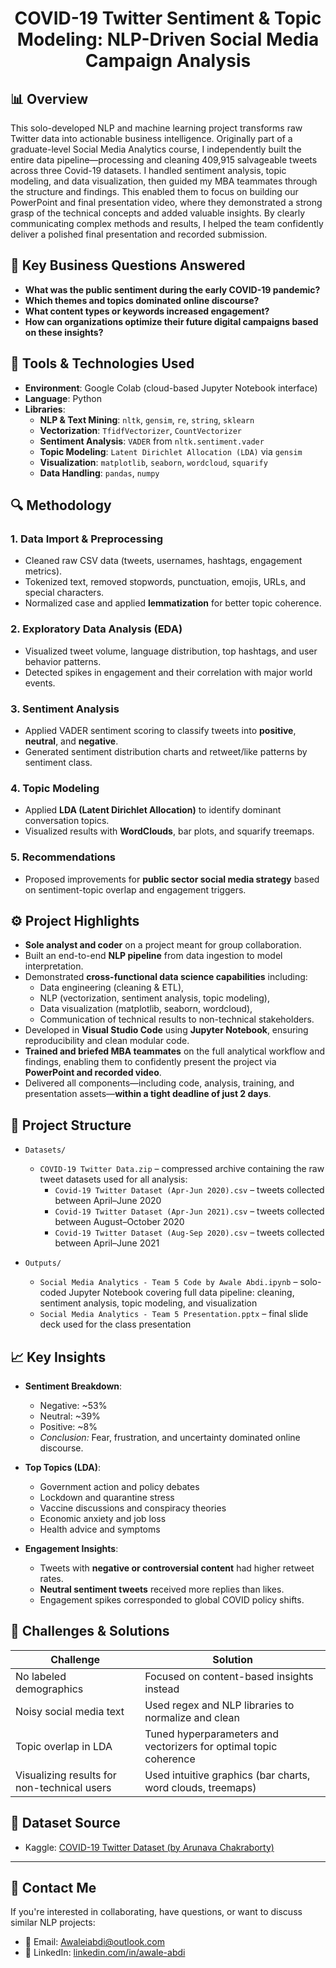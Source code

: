 <h1 align="center">COVID-19 Twitter Sentiment & Topic Modeling: NLP-Driven Social Media Campaign Analysis</h1>

## 📊 Overview
This solo-developed NLP and machine learning project transforms raw Twitter data into actionable business intelligence. Originally part of a graduate-level Social Media Analytics course, I independently built the entire data pipeline—processing and cleaning 409,915 salvageable tweets across three Covid-19 datasets. I handled sentiment analysis, topic modeling, and data visualization, then guided my MBA teammates through the structure and findings. This enabled them to focus on building our PowerPoint and final presentation video, where they demonstrated a strong grasp of the technical concepts and added valuable insights. By clearly communicating complex methods and results, I helped the team confidently deliver a polished final presentation and recorded submission.

## 📌 Key Business Questions Answered
- **What was the public sentiment during the early COVID-19 pandemic?**
- **Which themes and topics dominated online discourse?**
- **What content types or keywords increased engagement?**
- **How can organizations optimize their future digital campaigns based on these insights?**

## 🧠 Tools & Technologies Used
- **Environment**: Google Colab (cloud-based Jupyter Notebook interface)
- **Language**: Python
- **Libraries**:
  - **NLP & Text Mining**: `nltk`, `gensim`, `re`, `string`, `sklearn`
  - **Vectorization**: `TfidfVectorizer`, `CountVectorizer`
  - **Sentiment Analysis**: `VADER` from `nltk.sentiment.vader`
  - **Topic Modeling**: `Latent Dirichlet Allocation (LDA)` via `gensim`
  - **Visualization**: `matplotlib`, `seaborn`, `wordcloud`, `squarify`
  - **Data Handling**: `pandas`, `numpy`

## 🔍 Methodology

### 1. **Data Import & Preprocessing**
- Cleaned raw CSV data (tweets, usernames, hashtags, engagement metrics).
- Tokenized text, removed stopwords, punctuation, emojis, URLs, and special characters.
- Normalized case and applied **lemmatization** for better topic coherence.

### 2. **Exploratory Data Analysis (EDA)**
- Visualized tweet volume, language distribution, top hashtags, and user behavior patterns.
- Detected spikes in engagement and their correlation with major world events.

### 3. **Sentiment Analysis**
- Applied VADER sentiment scoring to classify tweets into **positive**, **neutral**, and **negative**.
- Generated sentiment distribution charts and retweet/like patterns by sentiment class.

### 4. **Topic Modeling**
- Applied **LDA (Latent Dirichlet Allocation)** to identify dominant conversation topics.
- Visualized results with **WordClouds**, bar plots, and squarify treemaps.

### 5. **Recommendations**
- Proposed improvements for **public sector social media strategy** based on sentiment-topic overlap and engagement triggers.

## ⚙️ Project Highlights
- **Sole analyst and coder** on a project meant for group collaboration.
- Built an end-to-end **NLP pipeline** from data ingestion to model interpretation.
- Demonstrated **cross-functional data science capabilities** including:
  - Data engineering (cleaning & ETL),
  - NLP (vectorization, sentiment analysis, topic modeling),
  - Data visualization (matplotlib, seaborn, wordcloud),
  - Communication of technical results to non-technical stakeholders.
- Developed in **Visual Studio Code** using **Jupyter Notebook**, ensuring reproducibility and clean modular code.
- **Trained and briefed MBA teammates** on the full analytical workflow and findings, enabling them to confidently present the project via **PowerPoint and recorded video**.
- Delivered all components—including code, analysis, training, and presentation assets—**within a tight deadline of just 2 days**.

## 📁 Project Structure

- `Datasets/`  
  - `COVID-19 Twitter Data.zip` – compressed archive containing the raw tweet datasets used for all analysis:  
    - `Covid-19 Twitter Dataset (Apr-Jun 2020).csv` – tweets collected between April–June 2020  
    - `Covid-19 Twitter Dataset (Apr-Jun 2021).csv` – tweets collected between August–October 2020  
    - `Covid-19 Twitter Dataset (Aug-Sep 2020).csv` – tweets collected between April–June 2021  

- `Outputs/`  
  - `Social Media Analytics - Team 5 Code by Awale Abdi.ipynb` – solo-coded Jupyter Notebook covering full data pipeline: cleaning, sentiment analysis, topic modeling, and visualization  
  - `Social Media Analytics - Team 5 Presentation.pptx` – final slide deck used for the class presentation  

## 📈 Key Insights

- **Sentiment Breakdown**:
  - Negative: ~53%
  - Neutral: ~39%
  - Positive: ~8%
  - *Conclusion:* Fear, frustration, and uncertainty dominated online discourse.

- **Top Topics (LDA)**:
  - Government action and policy debates
  - Lockdown and quarantine stress
  - Vaccine discussions and conspiracy theories
  - Economic anxiety and job loss
  - Health advice and symptoms

- **Engagement Insights**:
  - Tweets with **negative or controversial content** had higher retweet rates.
  - **Neutral sentiment tweets** received more replies than likes.
  - Engagement spikes corresponded to global COVID policy shifts.

## 🧩 Challenges & Solutions

| Challenge | Solution |
|----------|----------|
| No labeled demographics | Focused on content-based insights instead |
| Noisy social media text | Used regex and NLP libraries to normalize and clean |
| Topic overlap in LDA | Tuned hyperparameters and vectorizers for optimal topic coherence |
| Visualizing results for non-technical users | Used intuitive graphics (bar charts, word clouds, treemaps) |

## 🔗 Dataset Source
- Kaggle: [COVID-19 Twitter Dataset (by Arunava Chakraborty)](https://www.kaggle.com/datasets/arunavakrchakraborty/covid19-twitter-dataset)

---

## 📢 Contact Me

If you're interested in collaborating, have questions, or want to discuss similar NLP projects:

- 📧 Email: [Awaleiabdi@outlook.com](mailto:Awaleiabdi@outlook.com)  
- 💼 LinkedIn: [linkedin.com/in/awale-abdi](https://www.linkedin.com/in/awale-abdi/)  
